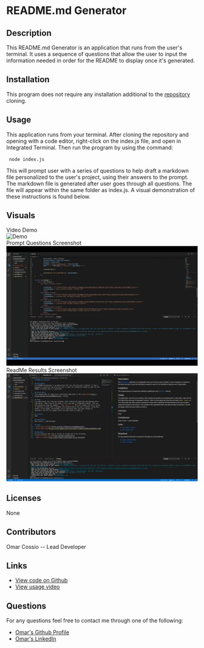 # README.md Generator

## Description 
This README.md Generator is an application that runs from the user's terminal. It uses a sequence of questions that allow the user to input the information needed in order for the README to display once it's generated. 

## Installation 
This program does not require any installation additional to the [repository](https://github.com/omarcossio/ReadMeGenerator) cloning. 

## Usage
This application runs from your terminal. After cloning the repository and opening with a code editor, right-click on the index.js file, and open in Integrated Terminal. Then run the program by using the command:  
```
 node index.js
```
 This will prompt user with a series of questions to help draft a markdown file personalized to the user's project, using their answers to the prompt. The markdown file is generated after user goes through all questions. The file will appear within the same folder as index.js. A visual demonstration of these instructions is found below.

## Visuals
Video Demo <br>
![Demo](./Assets/ReadME_Generator_Demo.gif)
<br>
Prompt Questions Screenshot
![PromtQuestions](./Assets/console_promts.png)
<br>
ReadMe Results Screenshot
![ReadMe Results](./Assets/result_screenshot.png)
<br>

## Licenses
None

## Contributors
Omar Cossio -- Lead Developer

## Links
* [View code on Github](https://github.com/omarcossio/ReadMeGenerator)
* [View usage video](https://drive.google.com/file/d/1xupXr7frZQk28c_Hz8ZpwLmzedkA4C9y/view)

## Questions
For any questions feel free to contact me through one of the following: 
* [Omar's Github Profile](https://github.com/omarcossio)
* [Omar's LinkedIn](https://www.linkedin.com/in/omar-cossio-7b332a12b)